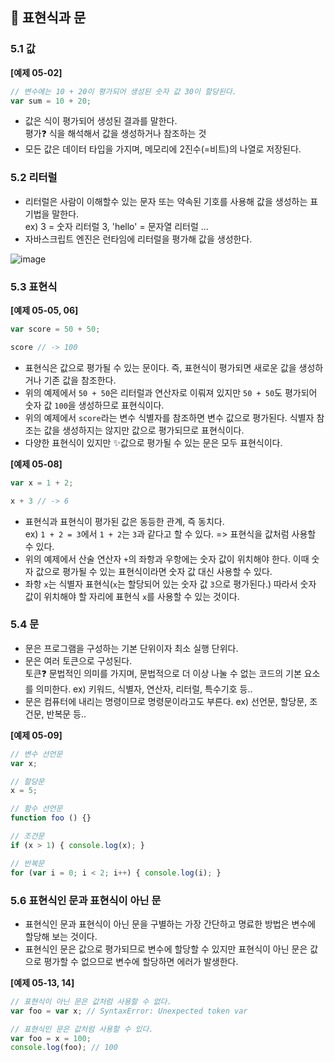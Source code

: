 ## 📑 표현식과 문

### 5.1 값

__[예제 05-02]__

```javascript
// 변수에는 10 + 20이 평가되어 생성된 숫자 값 30이 할당된다.
var sum = 10 + 20;
```

- 값은 식이 평가되어 생성된 결과를 말한다.<br>
평가❓ 식을 해석해서 값을 생성하거나 참조하는 것
- 모든 값은 데이터 타입을 가지며, 메모리에 2진수(=비트)의 나열로 저장된다.

### 5.2 리터럴

- 리터럴은 사람이 이해할수 있는 문자 또는 약속된 기호를 사용해 값을 생성하는 표기법을 말한다.<br>
ex) 3 = 숫자 리터럴 3, 'hello' = 문자열 리터럴 ...
- 자바스크립트 엔진은 런타임에 리터럴을 평가해 값을 생성한다.

![image](https://user-images.githubusercontent.com/79950091/205310777-4847465a-0839-4384-8a9f-18bd4bd0eda8.png)

### 5.3 표현식

__[예제 05-05, 06]__

```javascript
var score = 50 + 50;

score // -> 100
```

- 표현식은 값으로 평가될 수 있는 문이다. 즉, 표현식이 평가되면 새로운 값을 생성하거나 기존 값을 참조한다.
- 위의 예제에서 `50 + 50`은 리터럴과 연산자로 이뤄져 있지만 `50 + 50`도 평가되어 숫자 값 `100`을 생성하므로 표현식이다.
- 위의 예제에서 `score`라는 변수 식별자를 참조하면 변수 값으로 평가된다. 식별자 참조는 값을 생성하지는 않지만 값으로 평가되므로 표현식이다.
- 다양한 표현식이 있지만 ✨값으로 평가될 수 있는 문은 모두 표현식이다.

__[예제 05-08]__

```javascript
var x = 1 + 2;

x + 3 // -> 6
```

- 표현식과 표현식이 평가된 값은 동등한 관계, 즉 동치다.<br>
ex) `1 + 2 = 3`에서 `1 + 2`는 `3`과 같다고 할 수 있다. => 표현식을 값처럼 사용할 수 있다.
- 위의 예제에서 산술 연산자 `+`의 좌항과 우항에는 숫자 값이 위치해야 한다. 이때 숫자 값으로 평가될 수 있는 표현식이라면 숫자 값 대신 사용할 수 있다.
- 좌항 `x`는 식별자 표현식(`x`는 할당되어 있는 숫자 값 `3`으로 평가된다.) 따라서 숫자 값이 위치해야 할 자리에 표현식 `x`를 사용할 수 있는 것이다.

### 5.4 문

- 문은 프로그램을 구성하는 기본 단위이자 최소 실행 단위다.
- 문은 여러 토큰으로 구성된다.<br>
토큰❓ 문법적인 의미를 가지며, 문법적으로 더 이상 나눌 수 없는 코드의 기본 요소를 의미한다. ex) 키워드, 식별자, 연산자, 리터럴, 특수기호 등..
- 문은 컴퓨터에 내리는 명령이므로 명령문이라고도 부른다. ex) 선언문, 할당문, 조건문, 반복문 등..

__[예제 05-09]__

```javascript
// 변수 선언문
var x;

// 할당문
x = 5;

// 함수 선언문
function foo () {}

// 조건문
if (x > 1) { console.log(x); }

// 반복문
for (var i = 0; i < 2; i++) { console.log(i); } 
```

### 5.6 표현식인 문과 표현식이 아닌 문

- 표현식인 문과 표현식이 아닌 문을 구별하는 가장 간단하고 명료한 방법은 변수에 할당해 보는 것이다.
- 표현식인 문은 값으로 평가되므로 변수에 할당할 수 있지만 표현식이 아닌 문은 값으로 평가할 수 없으므로 변수에 할당하면 에러가 발생한다.

__[예제 05-13, 14]__

```javascript
// 표현식이 아닌 문은 값처럼 사용할 수 없다.
var foo = var x; // SyntaxError: Unexpected token var

// 표현식인 문은 값처럼 사용할 수 있다.
var foo = x = 100;
console.log(foo); // 100
```
